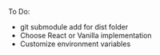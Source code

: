 To Do:
- git submodule add <path to submodule> for dist folder
- Choose React or Vanilla implementation
- Customize environment variables